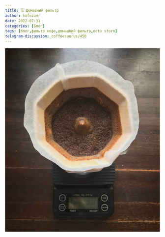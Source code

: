 ```yaml
---
title: 🗒 Домашний фильтр
author: kofezavr
date: 2022-07-31
categories: [Блог]
tags: [блог,фильтр кофе,домашний фильтр,octo storm]
telegram-discussion: coffeesaurus/450
--- 
```

![Домашний фильтр](/assets/img/posts/22/07/filter.jpg)